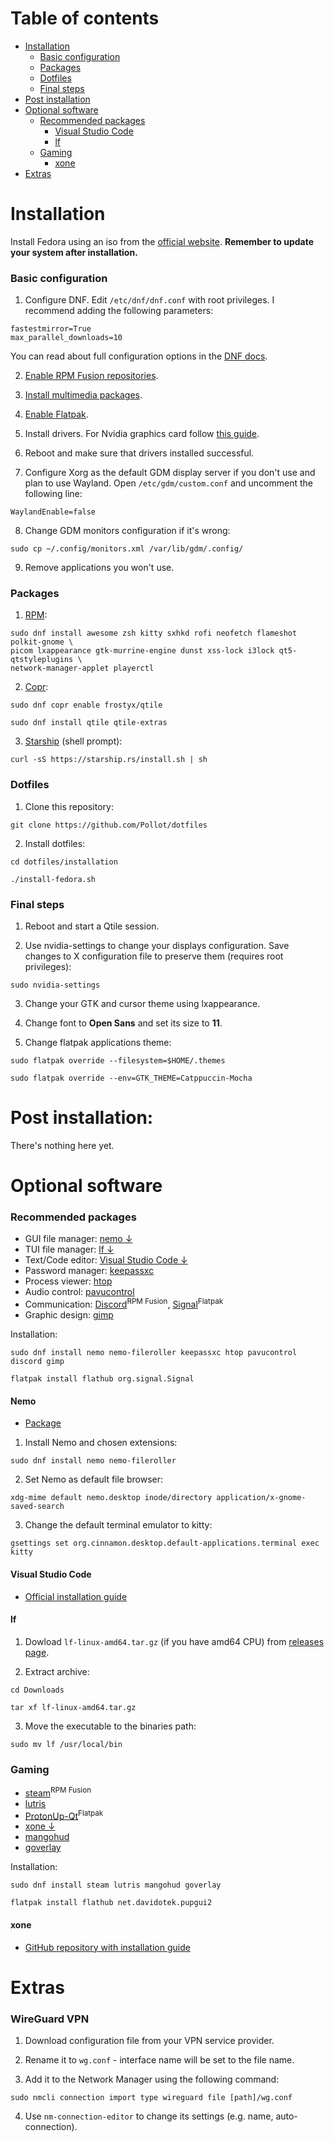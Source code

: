 # Table of contents
- [Installation](#installation)
    - [Basic configuration](#basic-configuration)
    - [Packages](#packages)
    - [Dotfiles](#dotfiles)
    - [Final steps](#final-steps)
- [Post installation](#post-installation)
- [Optional software](#optional-software)
    - [Recommended packages](#recommended-packages)
        - [Visual Studio Code](#visual-studio-code)
        - [lf](#lf)
    - [Gaming](#gaming)
        - [xone](#xone)
- [Extras](#extras)

# Installation
Install Fedora using an iso from the [official website](https://getfedora.org/). **Remember to update your system after installation.**

### Basic configuration
1. Configure DNF. Edit ```/etc/dnf/dnf.conf``` with root privileges. I recommend adding the following parameters:
```
fastestmirror=True
max_parallel_downloads=10
```
You can read about full configuration options in the [DNF docs](https://dnf.readthedocs.io/en/latest/conf_ref.html).

2. [Enable RPM Fusion repositories](https://rpmfusion.org/Configuration).

3. [Install multimedia packages](https://rpmfusion.org/Howto/Multimedia).

4. [Enable Flatpak](https://flatpak.org/setup/Fedora).

5. Install drivers. For Nvidia graphics card follow [this guide](https://rpmfusion.org/Howto/NVIDIA).

6. Reboot and make sure that drivers installed successful.

7. Configure Xorg as the default GDM display server if you don't use and plan to use Wayland. Open ```/etc/gdm/custom.conf``` and uncomment the following line:
```
WaylandEnable=false
```

8. Change GDM monitors configuration if it's wrong:
```
sudo cp ~/.config/monitors.xml /var/lib/gdm/.config/ 
```

9. Remove applications you won't use.

### Packages
1. [RPM](https://packages.fedoraproject.org/):
```
sudo dnf install awesome zsh kitty sxhkd rofi neofetch flameshot polkit-gnome \
picom lxappearance gtk-murrine-engine dunst xss-lock i3lock qt5-qtstyleplugins \
network-manager-applet playerctl
```

2. [Copr](https://copr.fedorainfracloud.org/):
```
sudo dnf copr enable frostyx/qtile

sudo dnf install qtile qtile-extras
```

3. [Starship](https://starship.rs/) (shell prompt):
```
curl -sS https://starship.rs/install.sh | sh
```

### Dotfiles
1. Clone this repository:
```
git clone https://github.com/Pollot/dotfiles
```

2. Install dotfiles:
```
cd dotfiles/installation

./install-fedora.sh
```

### Final steps
1. Reboot and start a Qtile session.

2. Use nvidia-settings to change your displays configuration. Save changes to X configuration file to preserve them (requires root privileges):
```
sudo nvidia-settings
```

3. Change your GTK and cursor theme using lxappearance.

4. Change font to **Open Sans** and set its size to **11**.

5. Change flatpak applications theme:
```
sudo flatpak override --filesystem=$HOME/.themes

sudo flatpak override --env=GTK_THEME=Catppuccin-Mocha
```

# Post installation:
There's nothing here yet.

# Optional software

### Recommended packages
- GUI file manager: [nemo &darr;](#nemo)
- TUI file manager: [lf &darr;](#lf)
- Text/Code editor: [Visual Studio Code &darr;](#visual-studio-code)
- Password manager: [keepassxc](https://packages.fedoraproject.org/pkgs/keepassxc/keepassxc/)
- Process viewer: [htop](https://packages.fedoraproject.org/pkgs/htop/htop/)
- Audio control: [pavucontrol](https://packages.fedoraproject.org/pkgs/pavucontrol/pavucontrol/)
- Communication: [Discord](https://flathub.org/apps/details/com.discordapp.Discord)<sup>RPM Fusion</sup>, [Signal](https://flathub.org/apps/details/org.signal.Signal)<sup>Flatpak</sup>
- Graphic design: [gimp](https://packages.fedoraproject.org/pkgs/gimp/gimp/)

Installation:
```
sudo dnf install nemo nemo-fileroller keepassxc htop pavucontrol discord gimp

flatpak install flathub org.signal.Signal
```
#### Nemo
- [Package](https://packages.fedoraproject.org/pkgs/nemo/nemo/)

1. Install Nemo and chosen extensions:
```
sudo dnf install nemo nemo-fileroller
```

2. Set Nemo as default file browser:
```
xdg-mime default nemo.desktop inode/directory application/x-gnome-saved-search
```

3. Change the default terminal emulator to kitty:
```
gsettings set org.cinnamon.desktop.default-applications.terminal exec kitty
```

#### Visual Studio Code
- [Official installation guide](https://code.visualstudio.com/docs/setup/linux)

#### lf
1. Dowload  ```lf-linux-amd64.tar.gz``` (if you have amd64 CPU) from [releases page](https://github.com/gokcehan/lf/releases).

2. Extract archive:
```
cd Downloads

tar xf lf-linux-amd64.tar.gz
```

3. Move the executable to the binaries path:
```
sudo mv lf /usr/local/bin
```

### Gaming
- [steam](https://store.steampowered.com/)<sup>RPM Fusion</sup>
- [lutris](https://packages.fedoraproject.org/pkgs/lutris/lutris/)
- [ProtonUp-Qt](https://flathub.org/apps/details/net.davidotek.pupgui2)<sup>Flatpak</sup>
- [xone &darr;](#xone)
- [mangohud](https://packages.fedoraproject.org/pkgs/mangohud/mangohud/)
- [goverlay](https://packages.fedoraproject.org/pkgs/goverlay/goverlay/)

Installation:
```
sudo dnf install steam lutris mangohud goverlay

flatpak install flathub net.davidotek.pupgui2
```

#### xone
- [GitHub repository with installation guide](https://github.com/medusalix/xone)

# Extras

### WireGuard VPN

1. Download configuration file from your VPN service provider.

2. Rename it to ```wg.conf``` - interface name will be set to the file name.

3. Add it to the Network Manager using the following command:
```
sudo nmcli connection import type wireguard file [path]/wg.conf
```

4. Use ```nm-connection-editor``` to change its settings (e.g. name, auto-connection).